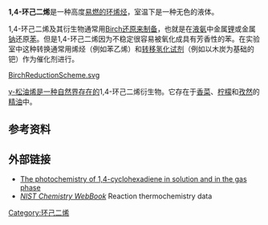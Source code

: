 **1,4-环己二烯**是一种高度[易燃的](../Page/燃烧.md "wikilink")[环烯烃](https://zh.wikipedia.org/wiki/环烯烃 "wikilink")，室温下是一种无色的液体。

1,4-环己二烯及其衍生物通常用[Birch还原来制备](https://zh.wikipedia.org/wiki/Birch还原 "wikilink")，也就是在[液氨](../Page/液氨.md "wikilink")中金属[锂](../Page/锂.md "wikilink")或金属[钠](../Page/钠.md "wikilink")还原[苯](../Page/苯.md "wikilink")。但是1,4-环己二烯因为不稳定很容易被氧化成具有芳香性的苯。在实验室中这种转换通常用烯烃（例如苯乙烯）和[转移氢化试剂](https://zh.wikipedia.org/wiki/转移氢化 "wikilink")（例如以木炭为基础的钯）作为催化剂进行。

[BirchReductionScheme.svg](https://zh.wikipedia.org/wiki/File:BirchReductionScheme.svg "fig:BirchReductionScheme.svg")

[γ-松油烯是一种自然界存在的](https://zh.wikipedia.org/wiki/松油烯 "wikilink")1,4-环己二烯衍生物。它存在于[香菜](https://zh.wikipedia.org/wiki/香菜 "wikilink")、[柠檬](../Page/柠檬.md "wikilink")和[孜然](../Page/孜然.md "wikilink")的[精油](../Page/精油.md "wikilink")中。

## 参考资料

## 外部链接

  - [The photochemistry of 1,4-cyclohexadiene in solution and in the gas phase](http://www.rsc.org/delivery/_ArticleLinking/DisplayArticleForFree.cfm?doi=b107991n&JournalCode=CP)
  - [*NIST Chemistry WebBook*](http://webbook.nist.gov/cgi/cbook.cgi?ID=C628411&Units=SI&Mask=8#Thermo-React) Reaction thermochemistry data

[Category:环己二烯](https://zh.wikipedia.org/wiki/Category:环己二烯 "wikilink")